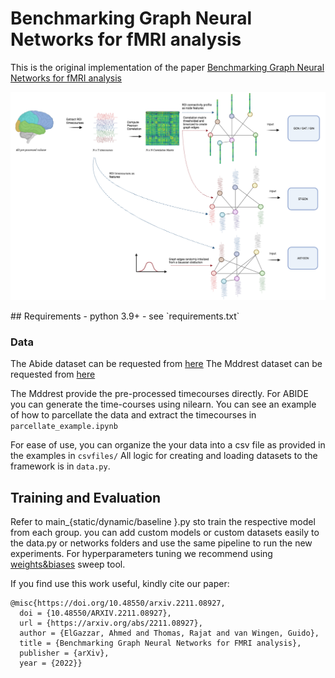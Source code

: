 # Benchmarking Graph Neural Networks for fMRI analysis

This is the original implementation of the paper [Benchmarking Graph Neural Networks for fMRI analysis](https://arxiv.org/abs/2211.08927)
<p align="center">
  <img src=img.png>
</p>
## Requirements
- python 3.9+
- see `requirements.txt`

### Data

The Abide dataset can be requested from [here](http://preprocessed-connectomes-project.org/abide/)
The Mddrest dataset can be requested from [here](http://rfmri.org/REST-meta-MDD)

The Mddrest provide the pre-processed timecourses directly. For ABIDE you can generate the time-courses using nilearn.
You can see an example of how to parcellate the data and extract the timecourses  in `parcellate_example.ipynb`

For ease of use, you can organize the your data into a csv file as provided in the examples in `csvfiles/`
All logic for creating and loading datasets to the framework is in `data.py`.


## Training and Evaluation

Refer to main_{static/dynamic/baseline }.py sto train the respective model from each group. you can add custom models or custom datasets easily to the data.py or networks folders and use the same pipeline to run the new experiments.
For hyperparameters tuning we recommend using [weights&biases](https://docs.wandb.ai/guides/sweeps) sweep tool.

If you find use this work useful, kindly cite our paper:

```
@misc{https://doi.org/10.48550/arxiv.2211.08927,
  doi = {10.48550/ARXIV.2211.08927},
  url = {https://arxiv.org/abs/2211.08927},
  author = {ElGazzar, Ahmed and Thomas, Rajat and van Wingen, Guido},
  title = {Benchmarking Graph Neural Networks for FMRI analysis},
  publisher = {arXiv},
  year = {2022}}
```
